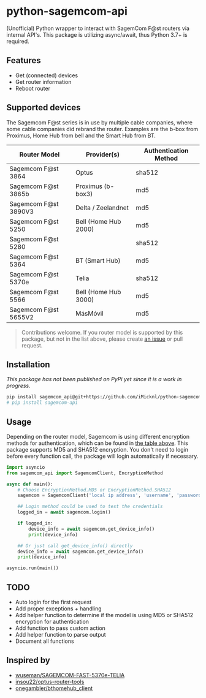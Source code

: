 # python-sagemcom-api

(Unofficial) Python wrapper to interact with SagemCom F@st routers via internal API's. This package is utilizing async/await, thus Python 3.7+ is required.

## Features

- Get (connected) devices
- Get router information
- Reboot router

## Supported devices

The Sagemcom F@st series is in use by multiple cable companies, where some cable companies did rebrand the router. Examples are the b-box from Proximus, Home Hub from bell and the Smart Hub from BT.

| Router Model         | Provider(s)          | Authentication Method |
| -------------------- | -------------------- | --------------------- |
| Sagemcom F@st 3864   | Optus                | sha512                |
| Sagemcom F@st 3865b  | Proximus (b-box3)    | md5                   |
| Sagemcom F@st 3890V3 | Delta / Zeelandnet   | md5                   |
| Sagemcom F@st 5250   | Bell (Home Hub 2000) | md5                   |
| Sagemcom F@st 5280   |                      | sha512                |
| Sagemcom F@st 5364   | BT (Smart Hub)       | md5                   |
| Sagemcom F@st 5370e  | Telia                | sha512                |
| Sagemcom F@st 5566   | Bell (Home Hub 3000) | md5                   |
| Sagemcom F@st 5655V2 | MásMóvil             | md5                   |

> Contributions welcome. If you router model is supported by this package, but not in the list above, please create [an issue](https://github.com/iMicknl/python-sagemcom-api/issues/new) or pull request.

## Installation

_This package has not been published on PyPi yet since it is a work in progress._

```bash
pip install sagemcom_api@git+https://github.com/iMicknl/python-sagemcom-api
# pip install sagemcom-api
```

## Usage

Depending on the router model, Sagemcom is using different encryption methods for authentication, which can be found in [the table above](#supported-devices). This package supports MD5 and SHA512 encryption. You don't need to login before every function call, the package will login automatically if necessary.

```python
import asyncio
from sagemcom_api import SagemcomClient, EncryptionMethod

async def main():
    # Choose EncryptionMethod.MD5 or EncryptionMethod.SHA512
    sagemcom = SagemcomClient('local ip address', 'username', 'password', EncryptionMethod.MD5)

    ## Login method could be used to test the credentials
    logged_in = await sagemcom.login()

    if logged_in:
        device_info = await sagemcom.get_device_info()
        print(device_info)

    ## Or just call get_device_info() directly
    device_info = await sagemcom.get_device_info()
    print(device_info)

asyncio.run(main())
```

## TODO

- Auto login for the first request
- Add proper exceptions + handling
- Add helper function to determine if the model is using MD5 or SHA512 encryption for authentication
- Add function to pass custom action
- Add helper function to parse output
- Document all functions

## Inspired by

- [wuseman/SAGEMCOM-FAST-5370e-TELIA](https://github.com/wuseman/SAGEMCOM-FAST-5370e-TELIA)
- [insou22/optus-router-tools](https://github.com/insou22/optus-router-tools)
- [onegambler/bthomehub_client](https://github.com/onegambler/bthomehub_client)
